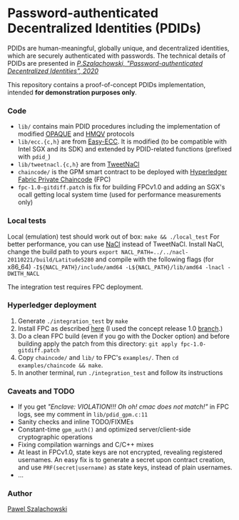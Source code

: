 # Password-authenticated Decentralized Identities (PDIDs)

PDIDs are human-meaningful, globally unique, and decentralized identities,
which are securely authenticated with passwords.  The technical details of PDIDs
are presented in 
[*P.Szalachowski, "Password-authenticated Decentralized Identities", 2020*]()

This repository contains a proof-of-concept PDIDs implementation, intended **for demonstration purposes only**.


### Code

- `lib/` contains main PDID procedures including the implementation of
  modified [OPAQUE](https://eprint.iacr.org/2018/163.pdf) and [HMQV](https://eprint.iacr.org/2005/176.pdf) protocols
- `lib/ecc.{c,h}` are from [Easy-ECC](https://github.com/esxgx/easy-ecc). It is
  modified (to be compatible with Intel SGX and its SDK) and extended by
PDID-related functions (prefixed with `pdid_`) 
- `lib/tweetnacl.{c,h}` are from [TweetNaCl](https://tweetnacl.cr.yp.to/) 
- `chaincode/` is the GPM smart contract to be deployed with [Hyperledger Fabric Private Chaincode](https://github.com/hyperledger-labs/fabric-private-chaincode) (FPC)
- `fpc-1.0-gitdiff.patch` is fix for building FPCv1.0 and adding an SGX's ocall getting local system time (used for performance measurements only)


### Local tests
Local (emulation) test should work out of box: `make && ./local_test`
For better performance, you can use [NaCl](https://nacl.cr.yp.to/) instead of TweetNaCl. Install NaCl, change the build path to yours
`export NACL_PATH=../../nacl-20110221/build/Latitude5280`
and compile with the following flags (for x86_64)
`-I${NACL_PATH}/include/amd64 -L${NACL_PATH}/lib/amd64 -lnacl -DWITH_NACL`

The integration test requires FPC deployment.


### Hyperledger deployment

1) Generate `./integration_test` by `make`
1) Install FPC as described [here](https://github.com/hyperledger-labs/fabric-private-chaincode)
(I used the concept release 1.0 [branch](https://github.com/hyperledger-labs/fabric-private-chaincode/tree/concept-release-1.0).)
2) Do a clean FPC build (even if you go with the Docker option) and before building apply the patch from this directory:
`git apply fpc-1.0-gitdiff.patch`
3) Copy `chaincode/` and `lib/` to FPC's `examples/`. Then `cd examples/chaincode && make`.
4) In another terminal, run `./integration_test` and follow its instructions 


### Caveats and TODO

- If you get *"Enclave: VIOLATION!!! Oh oh! cmac does not match!"* in FPC logs, see my comment in `lib/pdid_gpm.c:11`
- Sanity checks and inline TODO/FIXMEs
- Constant-time `gpm_auth()` and optimized server/client-side cryptographic operations
- Fixing compilation warnings and C/C++ mixes
- At least in FPCv1.0, state keys are not encrypted, revealing registered
  usernames. An easy fix is to generate a secret upon contract creation, and
use `PRF(secret|username)` as state keys, instead of plain usernames.
- ...

### Author

[Pawel Szalachowski](https://pszal.github.io)
